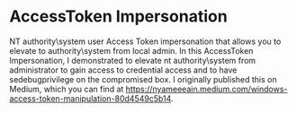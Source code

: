 # AccessToken Impersonation 
NT authority\system user Access Token impersonation that allows you to  elevate to authority\system from local admin.
In this  AccessToken Impersonation, I demonstrated to elevate nt authority\system from administrator to gain access to credential access and to have sedebugprivilege on the compromised box. I originally published this on Medium, which you can find at https://nyameeeain.medium.com/windows-access-token-manipulation-80d4549c5b14. 



